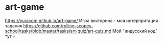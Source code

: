 # art-game
https://yuracom.github.io/art-game/
Игра викторина - моя интерпритация задания https://github.com/rolling-scopes-school/tasks/blob/master/tasks/art-quiz/art-quiz.md
Мой "индусский код" тут = 
